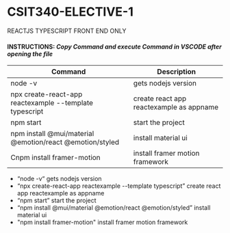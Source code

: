 # CSIT340-ELECTIVE-1
 REACTJS TYPESCRIPT FRONT END ONLY

#### INSTRUCTIONS: *Copy Command and execute Command in VSCODE after opening the file*

| Command  | Description |
| ------------- | ------------- |
| node -v  | gets nodejs version  |
| npx create-react-app reactexample --template typescript  | create react app reactexample as appname |
| npm start  | start the project  |
| npm install @mui/material @emotion/react @emotion/styled  | install material ui  |
| Cnpm install framer-motion  | install framer motion framework  |

+ “node -v“ gets nodejs version <br />
+ “npx create-react-app reactexample --template typescript” create react app reactexample as appname <br />
+ “npm start” start the project <br />
+ “npm install @mui/material @emotion/react @emotion/styled” install material ui <br />
+ "npm install framer-motion" install framer motion framework

